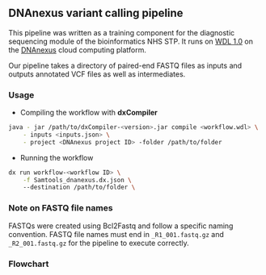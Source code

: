 ## DNAnexus variant calling pipeline
This pipeline was written as a training component for the diagnostic sequencing module of the bioinformatics NHS STP. It runs on [WDL 1.0](https://github.com/openwdl/wdl/blob/main/versions/1.0/SPEC.md) on the [DNAnexus](https://www.dnanexus.com/) cloud computing platform. 

Our pipeline takes a directory of paired-end FASTQ files as inputs and outputs annotated VCF files as well as intermediates. 

### Usage
- Compiling the workflow with **dxCompiler**
```bash
java - jar /path/to/dxCompiler-<version>.jar compile <workflow.wdl> \
    - inputs <inputs.json> \
    - project <DNAnexus project ID> -folder /path/to/folder
```
- Running the workflow
```bash
dx run workflow-<workflow ID> \
    -f Samtools_dnanexus.dx.json \ 
    --destination /path/to/folder \
```

### Note on FASTQ file names
FASTQs were created using Bcl2Fastq and follow a specific naming convention. 
FASTQ file names must end in `_R1_001.fastq.gz` and `_R2_001.fastq.gz` for the pipeline to execute correctly. 

### Flowchart
